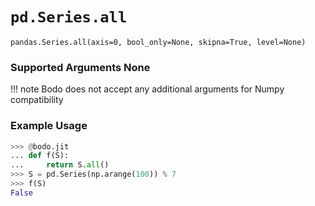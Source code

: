 # `pd.Series.all`

`pandas.Series.all(axis=0, bool_only=None, skipna=True, level=None)`

### Supported Arguments None

!!! note
    Bodo does not accept any additional arguments for Numpy
    compatibility


### Example Usage

``` py
>>> @bodo.jit
... def f(S):
...     return S.all()
>>> S = pd.Series(np.arange(100)) % 7
>>> f(S)
False
```

